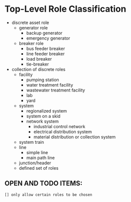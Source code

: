 # Top-Level Role Classification

* discrete asset role
    * generator role
        * backup generator
        * emergency generator
    * breaker role
        * bus feeder breaker
        * line feeder breaker
        * load breaker
        * tie-breaker
* collection of discrete roles
    * facility
        * pumping station
        * water treatment facility
        * wastewater treatment facility
        * lab
        * yard
    * system
        * regionalized system
        * system on a skid
        * network system
            * industrial control network
            * electrical distribution system
            * material distribution or collection system
    * system train
    * line
        * simple line
        * main path line
    * junction/header
    * defined set of roles


## OPEN AND TODO ITEMS:

    [] only allow certain roles to be chosen
  